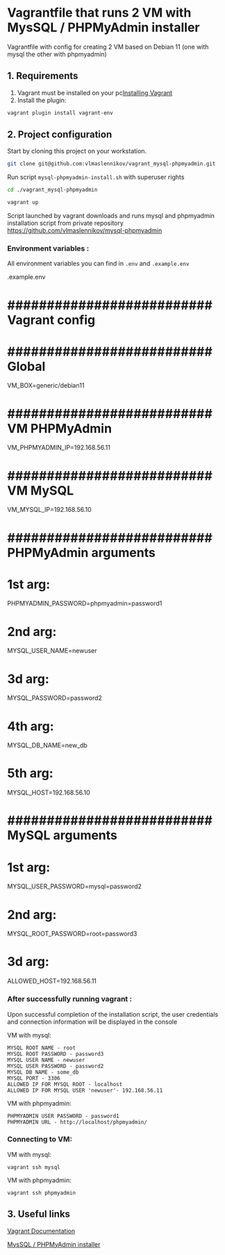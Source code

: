 # Vagrantfile that runs  2 VM with MysSQL / PHPMyAdmin installer

Vagrantfile with config for creating  2 VM based on Debian 11 (one with mysql the other with phpmyadmin)

## 1. Requirements

1) Vagrant must be installed on your pc[Installing Vagrant](https://www.vagrantup.com/docs/installation)
2) Install the plugin:

```sh
vagrant plugin install vagrant-env
```

## 2. Project configuration

Start by cloning this project on your workstation.

```sh
git clone git@github.com:vlmaslennikov/vagrant_mysql-phpmyadmin.git
```

Run script `mysql-phpmyadmin-install.sh` with superuser rights

```sh
cd ./vagrant_mysql-phpmyadmin

vagrant up
```

Script launched by vagrant downloads and runs mysql and phpmyadmin installation script from private repository https://github.com/vlmaslennikov/mysql-phpmyadmin

### Environment variables :

All environment variables you can find in
`.env`  and `.example.env`

.example.env

# ########################## Vagrant config ######################################

# ########################## Global ##############################################
VM_BOX=generic/debian11

# ########################## VM PHPMyAdmin #######################################
VM_PHPMYADMIN_IP=192.168.56.11

# ########################## VM MySQL ############################################
VM_MYSQL_IP=192.168.56.10

# ########################## PHPMyAdmin arguments ################################
# 1st arg:
PHPMYADMIN_PASSWORD=phpmyadmin=password1
# 2nd arg:
MYSQL_USER_NAME=newuser
# 3d arg:
MYSQL_PASSWORD=password2
# 4th arg:
MYSQL_DB_NAME=new_db
# 5th arg:
MYSQL_HOST=192.168.56.10

# ########################## MySQL arguments #####################################
# 1st arg:
MYSQL_USER_PASSWORD=mysql=password2
# 2nd arg:
MYSQL_ROOT_PASSWORD=root=password3
# 3d arg:
ALLOWED_HOST=192.168.56.11

### After successfully running vagrant :

 Upon successful completion of the installation script, the user credentials and connection information will be displayed in the console

VM with mysql:

```
MYSQL ROOT NAME - root
MYSQL ROOT PASSWORD - password3
MYSQL USER NAME - newuser
MYSQL USER PASSWORD - password2
MYSQL DB NAME - some_db
MYSQL PORT - 3306
ALLOWED IP FOR MYSQL ROOT - localhost
ALLOWED IP FOR MYSQL USER 'newuser'- 192.168.56.11
```

VM with phpmyadmin:

```
PHPMYADMIN USER PASSWORD - password1
PHPMYADMIN URL - http://localhost/phpmyadmin/
```

### Connecting to VM:

VM with mysql:

```
vagrant ssh mysql
```

VM with phpmyadmin:

```
vagrant ssh phpmyadmin
```

## 3. Useful links

[Vagrant Documentation](https://www.vagrantup.com/docs)

[MysSQL / PHPMyAdmin installer](https://github.com/vlmaslennikov/mysql-phpmyadmin)
